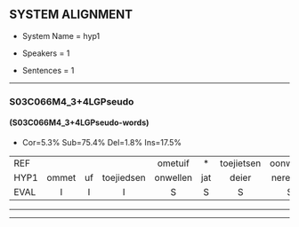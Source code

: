 
## SYSTEM ALIGNMENT

- System Name = hyp1

- Speakers = 1

- Sentences = 1

---

### S03C066M4_3+4LGPseudo

#### (S03C066M4_3+4LGPseudo-words)

- Cor=5.3%	Sub=75.4%	Del=1.8%	Ins=17.5%

|  |  |  |  |  |  |  |  |  |  |  |  |  |  |  |  |  |  |  |  |  |  |  |  |  |  |  |  |  |  |  |  |  |  |  |  |  |  |  |  |  |  |  |  |  |  |  |  |  |  |  |  |  |  |  |  |  |  |
|:--- |:---:|:---:|:---:|:---:|:---:|:---:|:---:|:---:|:---:|:---:|:---:|:---:|:---:|:---:|:---:|:---:|:---:|:---:|:---:|:---:|:---:|:---:|:---:|:---:|:---:|:---:|:---:|:---:|:---:|:---:|:---:|:---:|:---:|:---:|:---:|:---:|:---:|:---:|:---:|:---:|:---:|:---:|:---:|:---:|:---:|:---:|:---:|:---:|:---:|:---:|:---:|:---:|:---:|:---:|:---:|:---:|:---:|
| REF |  |  |  | ometuif | * | toejietsen | oonwijlen | jattesiet | nurudien | stoenydaas | * | deuveltek | juitonie | gevijdel | sidowaan | spekkeraai | wachteniek | verpierik | nappegreeuw | mantaroen | schielendaspen | * | crobeklunker | kabbestepen | * | verwarig | ooiebiekje |  |  | fandelig | jalekrewen | smoralij | zeekvlachine | kanaroe | toineetlijgen | meitsegrok | kantelogsten | ondermind |  |  |  |  |  | choporatie | zennebral | * | * | ijraspangen | blottenduuf | girdofhaalder | tobbermoeit | poentalschouden | havedil | verbrakkertje | gerauwejaak | * | hapeneren |
| HYP1 | ommet | uf | toejiedsen | onwellen | jat | deier | neredien | stonedes | duiven | duiveltik | jautony | geveidel | cit | bouan | spikkerai | wachtenik | verpeerk | nappe | grieuw | mantaroon | schelden | daspen | daspen | krobeklunker | kabestepstipen | verware | ooiebiekje | vandallg | jalkreeuwen | smouralet | zek | flachene | kanaro | doi | jinetlegen | metzigrok | kantholoogste | ondermind | hoporatie | cinebral | a | raspana | raspangen | blotten | duuf | gerdof | helder | dobber | moid | on | zelfs | oude | havendel | verbrakkertje |  | gerouwejaak | happeneren |
| EVAL | I | I | I | S | S | S | S | S | S | S | S | S | S | S | S | S | S | S | S | S | S | S | S | S | S | S |  | I | I | S | S | S | S | S | S | S | S |  | I | I | I | I | I | S | S | S | S | S | S | S | S | S | S |  | D | S | S |
---

---
